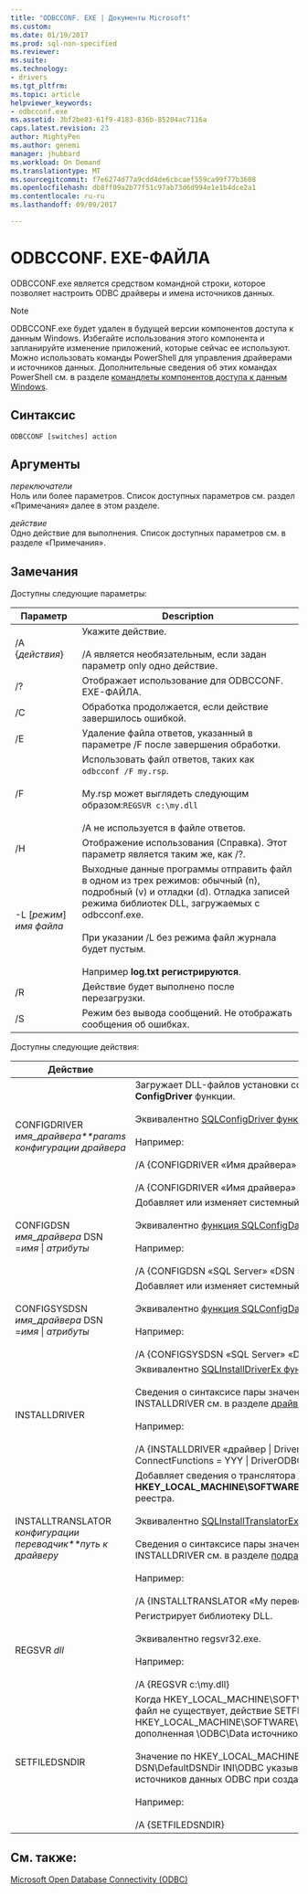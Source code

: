 ```yaml
---
title: "ODBCCONF. EXE | Документы Microsoft"
ms.custom: 
ms.date: 01/19/2017
ms.prod: sql-non-specified
ms.reviewer: 
ms.suite: 
ms.technology:
- drivers
ms.tgt_pltfrm: 
ms.topic: article
helpviewer_keywords:
- odbcconf.exe
ms.assetid: 3bf2be83-61f9-4183-836b-85204ac7116a
caps.latest.revision: 23
author: MightyPen
ms.author: genemi
manager: jhubbard
ms.workload: On Demand
ms.translationtype: MT
ms.sourcegitcommit: f7e6274d77a9cdd4de6cbcaef559ca99f77b3608
ms.openlocfilehash: db8ff09a2b77f51c97ab73d6d994e1e1b4dce2a1
ms.contentlocale: ru-ru
ms.lasthandoff: 09/09/2017

---
```

# <a name="odbcconfexe"></a>ODBCCONF. EXE-ФАЙЛА
ODBCCONF.exe является средством командной строки, которое позволяет настроить ODBC драйверы и имена источников данных.  
  
> [!NOTE]  
>  ODBCCONF.exe будет удален в будущей версии компонентов доступа к данным Windows. Избегайте использования этого компонента и запланируйте изменение приложений, которые сейчас ее используют. Можно использовать команды PowerShell для управления драйверами и источников данных. Дополнительные сведения об этих командах PowerShell см. в разделе [командлеты компонентов доступа к данным Windows](https://technet.microsoft.com/library/hh771019.aspx).  
  
## <a name="syntax"></a>Синтаксис  
  
```  
ODBCCONF [switches] action  
```  
  
## <a name="arguments"></a>Аргументы  
 *переключатели*  
 Ноль или более параметров. Список доступных параметров см. раздел «Примечания» далее в этом разделе.  
  
 *действие*  
 Одно действие для выполнения. Список доступных параметров см. в разделе «Примечания».  
  
## <a name="remarks"></a>Замечания  
 Доступны следующие параметры:  
  
|Параметр|Description|  
|------------|-----------------|  
|/A {*действия*}|Укажите действие.<br /><br /> /A является необязательным, если задан параметр only одно действие.|  
|/?|Отображает использование для ODBCCONF. EXE-ФАЙЛА.|  
|/C|Обработка продолжается, если действие завершилось ошибкой.|  
|/E|Удаление файла ответов, указанный в параметре /F после завершения обработки.|  
|/F|Использовать файл ответов, таких как `odbcconf /F my.rsp`.<br /><br /> My.rsp может выглядеть следующим образом:`REGSVR c:\my.dll`<br /><br /> /A не используется в файле ответов.|  
|/H|Отображение использования (Справка). Этот параметр является таким же, как /?.|  
|-L [*режим*] *имя файла*|Выходные данные программы отправить файл в одном из трех режимов: обычный (n), подробный (v) и отладки (d). Отладка записей режима библиотек DLL, загружаемых с odbcconf.exe.<br /><br /> При указании /L без режима файл журнала будет пустым.<br /><br /> Например **log.txt регистрируются**.|  
|/R|Действие будет выполнено после перезагрузки.|  
|/S|Режим без вывода сообщений. Не отображать сообщения об ошибках.|  
  
 Доступны следующие действия:  
  
|Действие|Description|  
|------------|-----------------|  
|CONFIGDRIVER *имя_драйвера**params конфигурации драйвера*|Загружает DLL-файлов установки соответствующего драйвера и вызовы **ConfigDriver** функции.<br /><br /> Эквивалентно [SQLConfigDriver функция](../odbc/reference/syntax/sqlconfigdriver-function.md).<br /><br /> Например:<br /><br /> /A {CONFIGDRIVER «Имя драйвера» «CPTimeout = 60»}<br /><br /> /A {CONFIGDRIVER «Имя драйвера» «DriverODBCVer = 03.80»}|  
|CONFIGDSN *имя_драйвера* DSN =*имя* &#124; *атрибуты*|Добавляет или изменяет системный источник данных.<br /><br /> Эквивалентно [функция SQLConfigDataSource](../odbc/reference/syntax/sqlconfigdatasource-function.md).<br /><br /> Например:<br /><br /> /A {CONFIGDSN «SQL Server» «DSN = имя &#124; Server = srv»}|  
|CONFIGSYSDSN *имя_драйвера* DSN =*имя* &#124; *атрибуты*|Добавляет или изменяет системный источник данных.<br /><br /> Эквивалентно [функция SQLConfigDataSource](../odbc/reference/syntax/sqlconfigdatasource-function.md).<br /><br /> Например:<br /><br /> /A {CONFIGSYSDSN «SQL Server» «DSN = имя &#124; Server = srv»}|  
|INSTALLDRIVER|Эквивалентно [SQLInstallDriverEx функция](../odbc/reference/syntax/sqlinstalldriverex-function.md).<br /><br /> Сведения о синтаксисе пары значение ключевого слова, передаваемый INSTALLDRIVER см. в разделе [драйвер спецификации подразделов](../odbc/reference/install/driver-specification-subkeys.md).<br /><br /> Например:<br /><br /> /A {INSTALLDRIVER «драйвер &#124; Driver=c:\Your.dll &#124; Setup=c:\Your.dll &#124; APILevel = 2 &#124; ConnectFunctions = YYY &#124; DriverODBCVer = 03.50 &#124; FileUsage = 0 &#124; SQLLevel = 1"}|  
|INSTALLTRANSLATOR *конфигурации переводчик**путь к драйверу*|Добавляет сведения о транслятора для **HKEY_LOCAL_MACHINE\SOFTWARE\ODBC\ODBCINST. Трансляторы INI\ODBC** раздел реестра.<br /><br /> Эквивалентно [SQLInstallTranslatorEx функция](../odbc/reference/syntax/sqlinstalltranslatorex-function.md).<br /><br /> Сведения о синтаксисе пары значение ключевого слова, передаваемый INSTALLDRIVER см. в разделе [подразделов спецификации переводчик](../odbc/reference/install/translator-specification-subkeys.md).<br /><br /> Например:<br /><br /> /A {INSTALLTRANSLATOR «My переводчик &#124; Translator=c:\My.dll &#124; Setup=c:\My.dll»}|  
|REGSVR *dll*|Регистрирует библиотеку DLL.<br /><br /> Эквивалентно regsvr32.exe.<br /><br /> Например:<br /><br /> /A {REGSVR c:\my.dll}|  
|SETFILEDSNDIR|Когда HKEY_LOCAL_MACHINE\SOFTWARE\ODBC\ODBC. DSN\DefaultDSNDir INI\ODBC файл не существует, действие SETFILEDSNDIR создаст его и присвойте ей значение в HKEY_LOCAL_MACHINE\SOFTWARE\Microsoft\Windows\CurrentVersion\CommonFilesDir, дополненная \ODBC\Data источников.<br /><br /> Значение по HKEY_LOCAL_MACHINE\SOFTWARE\ODBC\ODBC. Файл DSN\DefaultDSNDir INI\ODBC указывает расположение по умолчанию, администратор источников данных ODBC при создании источника данных на основе файлов.<br /><br /> Например:<br /><br /> /A {SETFILEDSNDIR}|  
  
## <a name="see-also"></a>См. также:  
 [Microsoft Open Database Connectivity (ODBC)](../odbc/microsoft-open-database-connectivity-odbc.md)

